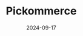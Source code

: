 ---  
layout: startup_page  
title: "Pickommerce"  
id: "pickommerce.com"  
permalink: "/pickommercepickommerce.com09172024/"  
website: "https://www.pickommerce.com/"  
funding_round: ""  
funding_amount: "$3.4M"  
investors: "IL Ventures, InNegev, Fusion VC, Israel Innovation Authority, ZIM Ventures"  
about: "Pickommerce develops and markets the PickoBot, a piece-picking robot designed to automate the 'pick and pack' stage of warehouse operations. This addresses the global shortage of warehouse workers and increases efficiency by handling a wide variety of items with different sizes and textures. The robot utilizes advanced computer vision, machine learning, and multiple gripping methods for optimal performance."  
markets: "Robotics, Warehouse Automation, Logistics, Artificial Intelligence (AI), Transportation, Supply Chain and Storage"  
hq: "Petah Tikva, Israel"  
founded_year: "2022"  
linkedin: "https://www.linkedin.com/company/pickommerce-ai-robotics"  
twitter: ""  
instagram: ""  
facebook: ""  
crunchbase: "https://www.crunchbase.com/organization/pickommerce"  
pitchbook: "https://pitchbook.com/profiles/company/507224-17"  

date_display: "17-Sep-2024"  
date: "2024-09-17"

# SEO Optimization  
meta_title: "Pickommerce -  Funding ($3.4M)"  
meta_description: "Pickommerce, Pickommerce develops and markets the PickoBot, a piece-picking robot designed to automate the 'pick and pack' stage of warehouse operations. This addr..."  
meta_keywords: "Pickommerce, Robotics, Warehouse Automation, Logistics, Artificial Intelligence (AI), Transportation, Supply Chain and Storage,  funding"  
canonical_url: "https://startup.projectstartups.com/pickommercepickommerce.com09172024/"  
---